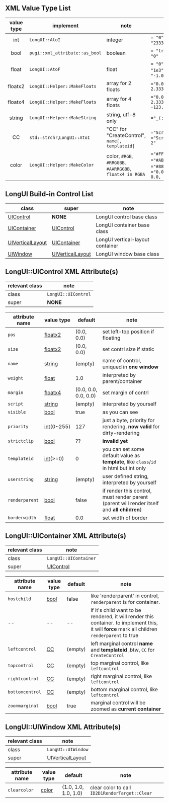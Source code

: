 ## XML Value Type List
value type|implement|note|e.g.
:--------:|---------|----|----
<span id="jump_int">int</span>|`LongUI::AtoI`|integer |`= "0"`, `= "2333"`
<span id="jump_bool">bool</span>|`pugi::xml_attribute::as_bool`| boolean |`= "true"`, `= "0"`
<span id="jump_float">float</span>|`LongUI::AtoF`|float| `= "0"`, `= "1e3"`, `= "-1.0"`
<span id="jump_floatx2">floatx2</span>|`LongUI::Helper::MakeFloats`|array for 2 floats| `="0.0, 2.33333"`
<span id="jump_floatx4">floatx4</span>|`LongUI::Helper::MakeFloats`|array for 4 floats| `="0.0, 2.33333, -123, 1e-2"`
<span id="jump_string">string</span>|`LongUI::Helper::MakeString`|string, utf-8 only| `="_(:3」∠)_"`
<span id="jump_cc">CC</span>|`std::strchr`,`LongUI::AtoI`|"CC" for "CreateControl", `name[, templateid]`| `="ScrollBarA"`, `="ScrollBarB, 2"`
<span id="jump_color">color</span>|`LongUI::Helper::MakeColor`|color, `#RGB`, `#RRGGBB`, `#AARRGGBB`, `floatx4 in RGBA` | `="#FFF"`, `="#ABCDEF"`, `="#88ABCDEF"`, `="0.0, 1.0, 0.0, 1.0"`

## LongUI Build-in Control List
  
class|super|note
---|-----|----
[UIControl](#jump_control)|**NONE**|LongUI control base class
[UIContainer](#jump_container)|[UIControl](#jump_control)|LongUI container base class
[UIVerticalLayout](#jump_vlayout)|[UIContainer](#jump_container)|LongUI vertical-layout container
[UIWindow](#jump_window)|[UIVerticalLayout](#jump_vlayout)|LongUI window base class

## <span id="jump_control">LongUI::UIControl XML Attribute(s)</span>
  
relevant class|note
--------------|----
class | `LongUI::UIControl`
super |  **NONE**
  
attribute name|value type|default|note
--------------|----------|-------|----
`pos`|[floatx2](#jump_floatx2)|(0.0, 0.0)|set left-top position if floating
`size`|[floatx2](#jump_floatx2)|(0.0, 0.0)|set contrl size if static
`name`|[string](#jump_string)|(empty)|name of control, uniqued in **one window**
`weight`|[float](#jump_float)|1.0|interpreted by parent/container
`margin`|[floatx4](#jump_floatx4)|(0.0, 0.0, 0.0, 0.0)|set margin of contrl
`script`|[string](#jump_string)|(empty)|interpreted by yourself
`visible`|[bool](#jump_bool)|true|as you can see
`priority`|[int](#jump_int)(0~255)|127|just a byte, priority for rendering, **now valid** for dirty-rendering
`strictclip`|[bool](#jump_bool)|??|**invalid yet**
`templateid`|[int](#jump_int)(>=0)|0|you can set some default value as **template**, like `class`/`id` in html but int only
`userstring`|[string](#jump_string)|(empty)|user defined string, interpreted by yourself
`renderparent`|[bool](#jump_bool)|false|if render this control, must render parent (parent will render itself and **all children**)
`borderwidth`|[float](#jump_float)|0.0|set width of border

## <span id="jump_control">LongUI::UIContainer XML Attribute(s)</span>
  
relevant class|note
--------------|----
class | `LongUI::UIContainer`
super | [UIControl](#jump_control)
  
attribute name|value type|default|note
--------------|----------|-------|----
`hostchild`|[bool](#jump_bool)|false|like 'renderparent' in control, `renderparent` is for container.
--|--|--|if it's child want to be rendered, it will render this container. to implement this, it will **force** mark all children `renderparent` to true
`leftcontrol`|[CC](#jump_cc)|(empty)|left marginal control **name** and **templateid** ,btw, `CC` for `CreateControl`
`topcontrol`|[CC](#jump_cc)|(empty)|top marginal control, like `leftcontrol`
`rightcontrol`|[CC](#jump_cc)|(empty)|right marginal control, like `leftcontrol`
`bottomcontrol`|[CC](#jump_cc)|(empty)|bottom marginal control, like `leftcontrol`
`zoommarginal`|[bool](#jump_bool)|true|marginal control will be zoomed as **current container**

## <span id="jump_window">LongUI::UIWindow XML Attribute(s)</span>
  
relevant class|note
--------------|----
class | `LongUI::UIWindow`
super | [UIVerticalLayout](#jump_vlayout)
  
attribute name|value type|default|note
--------------|----------|-------|----
`clearcolor`|[color](#jump_color)|(1.0, 1.0, 1.0, 1.0)|clear color to call `ID2D1RenderTarget::Clear`